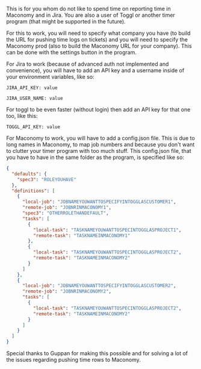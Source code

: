 This is for you whom do not like to spend time on reporting time in Maconomy and in Jira. You are also a user of Toggl or another timer program (that might be supported in the future).

For this to work, you will need to specify what company you have (to build the URL for pushing time logs on tickets) and you will need to specify the Maconomy prod (also to build the Maconomy URL for your company).
This can be done with the settings button in the program.

For Jira to work (because of advanced auth not implemented and convenience), you will have to add an API key and a username inside of your environment variables, like so:
```
JIRA_API_KEY: value
```
```
JIRA_USER_NAME: value
```
For toggl to be even faster (without login) then add an API key for that one too, like this:
```
TOGGL_API_KEY: value
```
For Maconomy to work, you will have to add a config.json file. This is due to long names in Maconomy, to map job numbers and because you don't want to clutter your timer program with too much stuff.
This config.json file, that you have to have in the same folder as the program, is specified like so:
```json
{
  "defaults": {
    "spec3": "ROLEYOUHAVE"
  },
  "definitions": [
    {
      "local-job": "JOBNAMEYOUWANTTOSPECIFYINTOGGLASCUSTOMER1",
      "remote-job": "JOBNRINMACONOMY1",
      "spec3": "OTHERROLETHANDEFAULT",
      "tasks": [
        {
          "local-task": "TASKNAMEYOUWANTTOSPECINTOGGLASPROJECT1",
          "remote-task": "TASKNAMEINMACONOMY1"
        },
        {
          "local-task": "TASKNAMEYOUWANTTOSPECINTOGGLASPROJECT2",
          "remote-task": "TASKNAMEINMACONOMY2"
        }
      ]
    },
	{
      "local-job": "JOBNAMEYOUWANTTOSPECIFYINTOGGLASCUSTOMER2",
      "remote-job": "JOBNRINMACONOMY2",
      "tasks": [
        {
          "local-task": "TASKNAMEYOUWANTTOSPECINTOGGLASPROJECT2",
          "remote-task": "TASKNAMEINMACONOMY2"
        }
      ]
    }
  ]
}
```
Special thanks to Guppan for making this possible and for solving a lot of the issues regarding pushing time rows to Maconomy.
